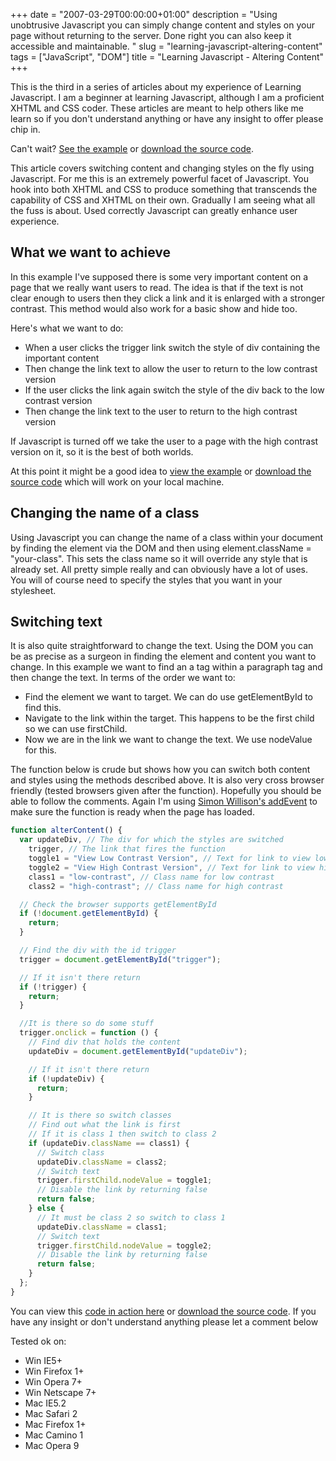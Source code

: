 +++
date = "2007-03-29T00:00:00+01:00"
description = "Using unobtrusive Javascript you can simply change content and styles on your page without returning to the server. Done right you can also keep it accessible and maintainable. "
slug = "learning-javascript-altering-content"
tags = ["JavaScript", "DOM"]
title = "Learning Javascript - Altering Content"
+++

This is the third in a series of articles about my experience of Learning
Javascript. I am a beginner at learning Javascript, although I am a proficient
XHTML and CSS coder. These articles are meant to help others like me learn so if
you don't understand anything or have any insight to offer please chip in.

Can't wait? [See the example][1] or [download the source code][2].

This article covers switching content and changing styles on the fly using
Javascript. For me this is an extremely powerful facet of Javascript. You hook
into both XHTML and CSS to produce something that transcends the capability of
CSS and XHTML on their own. Gradually I am seeing what all the fuss is about.
Used correctly Javascript can greatly enhance user experience.

## What we want to achieve

In this example I've supposed there is some very important content on a page
that we really want users to read. The idea is that if the text is not clear
enough to users then they click a link and it is enlarged with a stronger
contrast. This method would also work for a basic show and hide too.

Here's what we want to do:

- When a user clicks the trigger link switch the style of div containing the
  important content
- Then change the link text to allow the user to return to the low contrast
  version
- If the user clicks the link again switch the style of the div back to the low
  contrast version
- Then change the link text to the user to return to the high contrast version

If Javascript is turned off we take the user to a page with the high contrast
version on it, so it is the best of both worlds.

At this point it might be a good idea to [view the example][1] or [download the
source code][2] which will work on your local machine.

## Changing the name of a class

Using Javascript you can change the name of a class within your document by
finding the element via the DOM and then using element.className = "your-class".
This sets the class name so it will override any style that is already set. All
pretty simple really and can obviously have a lot of uses. You will of course
need to specify the styles that you want in your stylesheet.

## Switching text

It is also quite straightforward to change the text. Using the DOM you can be as
precise as a surgeon in finding the element and content you want to change. In
this example we want to find an a tag within a paragraph tag and then change the
text. In terms of the order we want to:

- Find the element we want to target. We can do use getElementById to find this.
- Navigate to the link within the target. This happens to be the first child so
  we can use firstChild.
- Now we are in the link we want to change the text. We use nodeValue for this.

The function below is crude but shows how you can switch both content and styles
using the methods described above. It is also very cross browser friendly
(tested browsers given after the function). Hopefully you should be able to
follow the comments. Again I'm using [Simon Willison's addEvent][3] to make sure
the function is ready when the page has loaded.

```js
function alterContent() {
  var updateDiv, // The div for which the styles are switched
    trigger, // The link that fires the function
    toggle1 = "View Low Contrast Version", // Text for link to view low contrast
    toggle2 = "View High Contrast Version", // Text for link to view high contrast
    class1 = "low-contrast", // Class name for low contrast
    class2 = "high-contrast"; // Class name for high contrast

  // Check the browser supports getElementById
  if (!document.getElementById) {
    return;
  }

  // Find the div with the id trigger
  trigger = document.getElementById("trigger");

  // If it isn't there return
  if (!trigger) {
    return;
  }

  //It is there so do some stuff
  trigger.onclick = function () {
    // Find div that holds the content
    updateDiv = document.getElementById("updateDiv");

    // If it isn't there return
    if (!updateDiv) {
      return;
    }

    // It is there so switch classes
    // Find out what the link is first
    // If it is class 1 then switch to class 2
    if (updateDiv.className == class1) {
      // Switch class
      updateDiv.className = class2;
      // Switch text
      trigger.firstChild.nodeValue = toggle1;
      // Disable the link by returning false
      return false;
    } else {
      // It must be class 2 so switch to class 1
      updateDiv.className = class1;
      // Switch text
      trigger.firstChild.nodeValue = toggle2;
      // Disable the link by returning false
      return false;
    }
  };
}
```

You can view this [code in action here][1] or [download the source code][2]. If
you have any insight or don't understand anything please let a comment below

Tested ok on:

- Win IE5+
- Win Firefox 1+
- Win Opera 7+
- Win Netscape 7+
- Mac IE5.2
- Mac Safari 2
- Mac Firefox 1+
- Mac Camino 1
- Mac Opera 9

[1]: /examples/altering-content/
[2]: http://cdn.shapeshed.com/downloads/altering-content.zip
[3]: http://simonwillison.net/2004/May/26/addLoadEvent/
